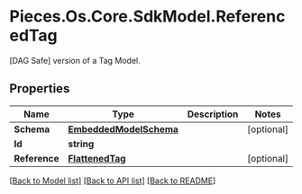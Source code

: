 # Pieces.Os.Core.SdkModel.ReferencedTag
[DAG Safe] version of a Tag Model. 

## Properties

Name | Type | Description | Notes
------------ | ------------- | ------------- | -------------
**Schema** | [**EmbeddedModelSchema**](EmbeddedModelSchema.md) |  | [optional] 
**Id** | **string** |  | 
**Reference** | [**FlattenedTag**](FlattenedTag.md) |  | [optional] 

[[Back to Model list]](../README.md#documentation-for-models) [[Back to API list]](../README.md#documentation-for-api-endpoints) [[Back to README]](../README.md)

